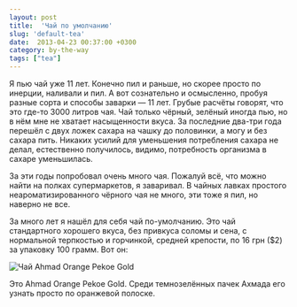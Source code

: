 ```yaml
---
layout: post
title:  'Чай по умолчанию'
slug: 'default-tea'
date:  2013-04-23 00:37:00 +0300
category: by-the-way
tags: ["tea"]
---
```


Я пью чай уже 11 лет. Конечно пил и раньше, но скорее просто по инерции, наливали и пил. А вот сознательно и осмысленно, пробуя разные сорта и способы заварки — 11 лет. Грубые расчёты говорят, что это где-то 3000 литров чая. Чай только чёрный, зелёный иногда пью, но в нём мне не хватает насыщенности вкуса. За последние два-три года перешёл с двух ложек сахара на чашку до половинки, а могу и без сахара пить. Никаких усилий для уменьшения потребления сахара не делал, естественно получилось, видимо, потребность организма в сахаре уменьшилась.

За эти годы попробовал очень много чая. Пожалуй всё, что можно найти на полках супермаркетов, я заваривал. В чайных лавках простого неароматизированного чёрного чая не много, эти тоже я пил, но наверно не все.

За много лет я нашёл для себя чай по-умолчанию. Это чай стандартного хорошего вкуса, без привкуса соломы и сена, с нормальной терпкостью и горчинкой, средней крепости, по 16 грн ($2) за упаковку 100 грамм. Вот он:

![Чай Ahmad Orange Pekoe Gold](https://lh3.googleusercontent.com/-D259AUGGyLU/UXWuLDCWlxI/AAAAAAAAme4/uZq0GiuPTck/s533/tea-orange-pekoe.jpg "Чай Ahmad Ceylon Tea Orange Pekoe Gold")

Это Ahmad Orange Pekoe Gold. Среди темнозелённых пачек Ахмада его узнать просто по оранжевой полоске.

